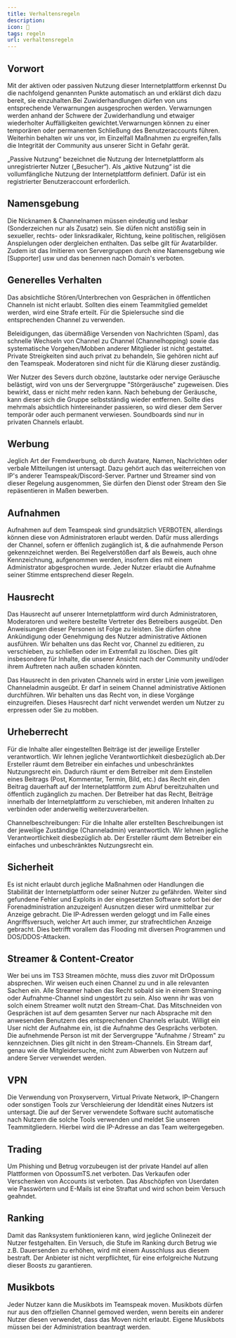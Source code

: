 ```yaml
---
title: Verhaltensregeln
description:
icon: 🚓
tags: regeln
url: verhaltensregeln
---
```


## Vorwort

Mit der aktiven oder passiven Nutzung dieser Internetplattform erkennst Du die nachfolgend genannten Punkte automatisch an und erklärst dich dazu bereit, sie einzuhalten.Bei Zuwiderhandlungen dürfen von uns entsprechende Verwarnungen ausgesprochen werden. Verwarnungen werden anhand der Schwere der Zuwiderhandlung und etwaiger wiederholter Auffälligkeiten gewichtet.Verwarnungen können zu einer temporären oder permanenten Schließung des Benutzeraccounts führen. Weiterhin behalten wir uns vor, im Einzelfall Maßnahmen zu ergreifen,falls die Integrität der Community aus unserer Sicht in Gefahr gerät.

„Passive Nutzung“ bezeichnet die Nutzung der Internetplattform als unregistrierter Nutzer („Besucher“). Als „aktive Nutzung“ ist die vollumfängliche Nutzung der Internetplattform definiert. Dafür ist ein registrierter Benutzeraccount erforderlich.

## Namensgebung

Die Nicknamen & Channelnamen müssen eindeutig und lesbar (Sonderzeichen nur als Zusatz) sein. Sie düfen nicht anstößig sein in sexueller, rechts- oder linksradikaler, Richtung, keine politischen, religiösen Anspielungen oder dergleichen enthalten. Das selbe gilt für Avatarbilder. Zudem ist das Imitieren von Servergruppen durch eine Namensgebung wie [Supporter] usw und das benennen nach Domain's verboten.

## Generelles Verhalten

Das absichtliche Stören/Unterbrechen von Gesprächen in öffentlichen Channeln ist nicht erlaubt. Sollten dies einem Teammitglied gemeldet werden, wird eine Strafe erteilt. Für die Spielersuche sind die entsprechenden Channel zu verwenden.

Beleidigungen, das übermäßige Versenden von Nachrichten (Spam), das schnelle Wechseln von Channel zu Channel (Channelhopping) sowie das systematische Vorgehen/Mobben anderer Mitglieder ist nicht gestattet. Private Streigkeiten sind auch privat zu behandeln, Sie gehören nicht auf den Teamspeak. Moderatoren sind nicht für die Klärung dieser zuständig.

Wer Nutzer des Severs durch obzöne, lautstarke oder nervige Geräusche belästigt, wird von uns der Servergruppe "Störgeräusche" zugeweisen. Dies bewirkt, dass er nicht mehr reden kann. Nach behebung der Geräusche, kann dieser sich die Gruppe selbstständig wieder entfernen. Sollte dies mehrmals absichtlich hintereinander passieren, so wird dieser dem Server temporär oder auch permanent verwiesen. Soundboards sind nur in privaten Channels erlaubt.

## Werbung

Jeglich Art der Fremdwerbung, ob durch Avatare, Namen, Nachrichten oder verbale Mitteilungen ist untersagt. Dazu gehört auch das weiterreichen von IP's anderer Teamspeak/Discord-Server. Partner und Streamer sind von dieser Regelung ausgenommen, Sie dürfen den Dienst oder Stream den Sie repäsentieren in Maßen bewerben.

## Aufnahmen

Aufnahmen auf dem Teamspeak sind grundsätzlich VERBOTEN, allerdings können diese von Administratoren erlaubt werden. Dafür muss allerdings der Channel, sofern er öffenlich zugänglich ist, & die aufnahmende Person gekennzeichnet werden. Bei Regelverstößen darf als Beweis, auch ohne Kennzeichnung, aufgenommen werden, insofern dies mit einem Administrator abgesprochen wurde. Jeder Nutzer erlaubt die Aufnahme seiner Stimme entsprechend dieser Regeln.

## Hausrecht

Das Hausrecht auf unserer Internetplattform wird durch Administratoren, Moderatoren und weitere bestellte Vertreter des Betreibers ausgeübt. Den Anweisungen dieser Personen ist Folge zu leisten. Sie dürfen ohne Ankündigung oder Genehmigung des Nutzer administrative Aktionen ausführen. Wir behalten uns das Recht vor, Channel zu editieren, zu verschieben, zu schließen oder im Extremfall zu löschen. Dies gilt insbesondere für Inhalte, die unserer Ansicht nach der Community und/oder ihrem Auftreten nach außen schaden könnten.

Das Hausrecht in den privaten Channels wird in erster Linie vom jeweiligen Channeladmin ausgeübt. Er darf in seinem Channel administrative Aktionen durchführen. Wir behalten uns das Recht von, in diese Vorgänge einzugreifen. Dieses Hausrecht darf nicht verwendet werden um Nutzer zu erpressen oder Sie zu mobben.

## Urheberrecht

Für die Inhalte aller eingestellten Beiträge ist der jeweilige Ersteller verantwortlich. Wir lehnen jegliche Verantwortlichkeit diesbezüglich ab.Der Ersteller räumt dem Betreiber ein einfaches und unbeschränktes Nutzungsrecht ein. Dadurch räumt er dem Betreiber mit dem Einstellen eines Beitrags (Post, Kommentar, Termin, Bild, etc.) das Recht ein,den Beitrag dauerhaft auf der Internetplattform zum Abruf bereitzuhalten und öffentlich zugänglich zu machen. Der Betreiber hat das Recht, Beiträge innerhalb der Internetplattform zu verschieben, mit anderen Inhalten zu verbinden oder anderweitig weiterzuverarbeiten.

Channelbeschreibungen: Für die Inhalte aller erstellten Beschreibungen ist der jeweilige Zuständige (Channeladmin) verantwortlich. Wir lehnen jegliche Verantwortlichkeit diesbezüglich ab. Der Ersteller räumt dem Betreiber ein einfaches und unbeschränktes Nutzungsrecht ein.

## Sicherheit

Es ist nicht erlaubt durch jegliche Maßnahmen oder Handlungen die Stabilität der Internetplattform oder seiner Nutzer zu gefährden. Weiter sind gefundene Fehler und Exploits in der eingesetzten Software sofort bei der Forenadministration anzuzeigen! Ausnutzen dieser wird unmittelbar zur Anzeige gebracht. Die IP-Adressen werden geloggt und im Falle eines Angriffsversuch, welcher Art auch immer, zur strafrechtlichen Anzeige gebracht. Dies betrifft vorallem das Flooding mit diversen Programmen und DOS/DDOS-Attacken.

## Streamer & Content-Creator

Wer bei uns im TS3 Streamen möchte, muss dies zuvor mit DrOpossum absprechen. Wir weisen euch einen Channel zu und in alle relevanten Sachen ein.
Alle Streamer haben das Recht sobald sie in einem Streaming oder Aufnahme-Channel sind ungestört zu sein. Also wenn ihr was von solch einem Streamer wollt nutzt den Stream-Chat.
Das Mitschneiden von Gesprächen ist auf dem gesamten Server nur nach Absprache mit den anwesenden Benutzern des entsprechenden Channels erlaubt. Willigt ein User nicht der Aufnahme ein, ist die Aufnahme des Gesprächs verboten. Die aufnehmende Person ist mit der Servergruppe "Aufnahme / Stream" zu kennzeichnen. Dies gilt nicht in den Stream-Channels. Ein Stream darf, genau wie die Mitgleidersuche, nicht zum Abwerben von Nutzern auf andere Server verwendet werden.

## VPN

Die Verwendung von Proxyservern, Virtual Private Network, IP-Changern oder sonstigen Tools zur Verschleierung der Idendität eines Nutzers ist untersagt. Die auf der Server verwendete Software sucht automatische nach Nutzern die solche Tools verwenden und meldet Sie unseren Teammitgliedern. Hierbei wird die IP-Adresse an das Team weitergegeben.

## Trading

Um Phishing und Betrug vorzubeugen ist der private Handel auf allen Plattformen von OpossumTS.net verboten. Das Verkaufen oder Verschenken von Accounts ist verboten. Das Abschöpfen von Userdaten wie Passwörtern und E-Mails ist eine Straftat und wird schon beim Versuch geahndet.

## Ranking

Damit das Ranksystem funktionieren kann, wird jegliche Onlinezeit der Nutzer festgehalten. Ein Versuch, die Stufe im Ranking durch Betrug wie z.B. Dauersenden zu erhöhen, wird mit einem Ausschluss aus diesem bestraft. Der Anbieter ist nicht verpflichtet, für eine erfolgreiche Nutzung dieser Boosts zu garantieren.

## Musikbots

Jeder Nutzer kann die Musikbots im Teamspeak moven. Musikbots dürfen nur aus den offziellen Channel gemoved werden, wenn bereits ein anderer Nutzer diesen verwendet, dass das Moven nicht erlaubt. Eigene Musikbots müssen bei der Administration beantragt werden.
